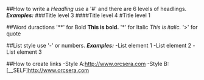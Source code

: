 ##How to write a *Headling* 
use a '#' and there are 6 levels of headlings.
***Examples:***
  ###Title level 3
  ####Title level 4
  #Title level 1
  
##Word duractions
'**' for Bold 
  **This is bold.**
'*' for Italic
  *This is italic.*
'>' for quote

##List style
use '-' or numbers.
***Examples:***
-List element 1
-List element 2
-List element 3
  
 ##How to create links
 -Style A:<http://www.orcsera.com>
 -Style B:[__SELF]<http://www.orcsera.com>
 

